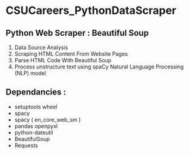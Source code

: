 # CSUCareers_PythonDataScraper
## Python Web Scraper : Beautiful Soup
1. Data Source Analysis
2. Scraping HTML Content From Website Pages
3. Parse HTML Code With Beautiful Soup
4. Process unstructure text using spaCy Natural Language Processing (NLP) model 
## Dependancies :
* setuptools wheel
* spacy
* spacy ( en_core_web_sm )
* pandas openpyxl
* python-dateutil
* BeautifulSoup
* Requests
